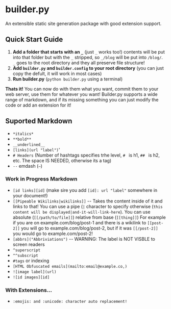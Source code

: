 # builder.py
An extensible static site generation package with good extension support. 

## Quick Start Guide

1. **Add a folder that starts with an `_`** (just `_` works too!) contents will be put into that folder but with the `_` stripped, so `_/blog` will be put into `/blog/`. `_` goes to the root directory and they all preserve file structure!
2. **Add `builder.py` and `builder.config` to your root directory** (you can just copy the defult, it will work in most cases) 
3. **Run builder.py** (`python builder.py` using a terminal) 

**Thats it!** You can now do with them what you want, commit them to your web server, use them for whatever you want! Builder.py supports a wide range of markdown, and if its missing something you can just modify the code or add an extension for it!

## Suported Markdown 

- `*italics*`  
- `**bold**`  
- `__underlined__`  
- `[links](url "label")`'  
- `# Headers` (Number of hashtags specifies trhe level, `# ` is h1, `## ` is h2, etc. The space IS NEEDED, otherwise its a tag)   
- `--` emdash (`—`)  

### Work in Progress Markdown
- `[id links][id]` (make sire you add `[id]: url "label"` somewhere in your document!)  
- `[[Pipeable Wikilinks|wikilinks]]` -- Takes the content inside of it and links to that! You can use a pipe (`|` character to specify otherwise (`this content will be displayed|and-it-will-link-here`). You can use absolute (`[[/path/to/file]]`) relative from base (`[[thing]]`) For example if you are on example.com/blog/post-1 and there is a wikilink to `[[post-2]]` you will go to example.com/blog/post-2, but if it was `[[/post-2]]` you would go to example.com/post-2!
- `[abbrs]("Abbriviations")` -- WARNING: The label is NOT VISBLE to screen readers  
- `^superscript`  
- `^^subscript`  
- `#tags` or indexing  
- `[HTML Obfuscated emails](mailto:email@example.co,)`   
- `![image label](url)`
- `![id images][id]`

### With Extensions... 
- `:emojis: and :unicode: character auto replacement!`  
